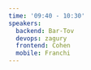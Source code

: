 ```yaml
---
time: '09:40 - 10:30'
speakers:
  backend: Bar-Tov
  devops: zagury
  frontend: Cohen
  mobile: Franchi
---
```


